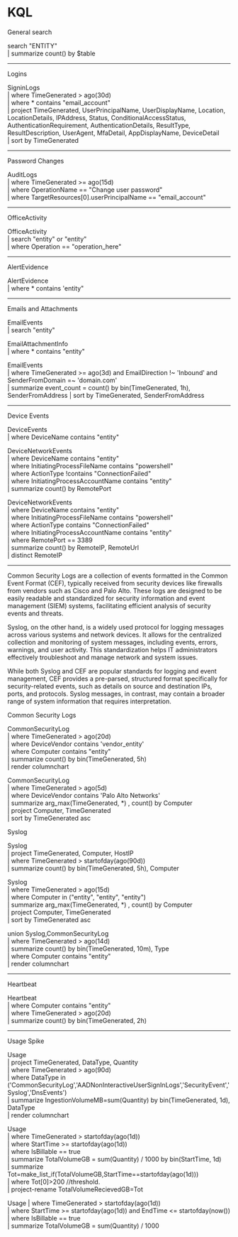 # KQL

General search<br/>

search "ENTITY"<br/>
| summarize count() by $table <br/>

---

Logins<br/>

SigninLogs<br/>
| where TimeGenerated > ago(30d)<br/>
| where * contains "email_account"<br/>
| project TimeGenerated, UserPrincipalName, UserDisplayName, Location, LocationDetails, IPAddress, Status, ConditionalAccessStatus, AuthenticationRequirement, AuthenticationDetails, ResultType, ResultDescription, UserAgent, MfaDetail, AppDisplayName, DeviceDetail<br/>
| sort by TimeGenerated <br/>

---

Password Changes<br/>

AuditLogs<br/>
| where TimeGenerated >= ago(15d)<br/>
| where OperationName == "Change user password"<br/>
| where TargetResources[0].userPrincipalName == "email_account" <br/>

---

OfficeActivity<br/>

OfficeActivity <br/>
| search "entity" or "entity" <br/>
| where Operation == "operation_here"<br/>

---

AlertEvidence<br/>

AlertEvidence<br/>
| where * contains 'entity"<br/>

---

Emails and Attachments<br/>

EmailEvents<br/>
| search "entity"<br/>

EmailAttachmentInfo<br/>
| where * contains "entity"<br/>

EmailEvents <br/>
| where TimeGenerated >= ago(3d) and EmailDirection !~ 'Inbound' and SenderFromDomain =~ 'domain.com' <br/>
| summarize event_count = count() by bin(TimeGenerated, 1h), SenderFromAddress | sort by TimeGenerated, SenderFromAddress <br/>

---

Device Events<br/>

DeviceEvents<br/>
| where DeviceName contains "entity"<br/>

DeviceNetworkEvents<br/>
| where DeviceName contains "entity"<br/>
| where InitiatingProcessFileName contains "powershell"<br/>
| where ActionType !contains "ConnectionFailed"<br/>
| where InitiatingProcessAccountName contains "entity"<br/>
| summarize count() by RemotePort<br/>

DeviceNetworkEvents<br/>
| where DeviceName contains "entity"<br/>
| where InitiatingProcessFileName contains "powershell"<br/>
| where ActionType contains "ConnectionFailed"<br/>
| where InitiatingProcessAccountName contains "entity"<br/>
| where RemotePort == 3389<br/>
| summarize count() by RemoteIP, RemoteUrl<br/>
| distinct RemoteIP <br/>

---

Common Security Logs are a collection of events formatted in the Common Event Format (CEF), typically received from security devices like firewalls from vendors such as Cisco and Palo Alto. These logs are designed to be easily readable and standardized for security information and event management (SIEM) systems, facilitating efficient analysis of security events and threats.

Syslog, on the other hand, is a widely used protocol for logging messages across various systems and network devices. It allows for the centralized collection and monitoring of system messages, including events, errors, warnings, and user activity. This standardization helps IT administrators effectively troubleshoot and manage network and system issues.

While both Syslog and CEF are popular standards for logging and event management, CEF provides a pre-parsed, structured format specifically for security-related events, such as details on source and destination IPs, ports, and protocols. Syslog messages, in contrast, may contain a broader range of system information that requires interpretation.

Common Security Logs<br/>

CommonSecurityLog<br/>
| where TimeGenerated > ago(20d)<br/>
| where DeviceVendor contains 'vendor_entity'<br/>
| where Computer contains "entity"<br/>
| summarize count() by bin(TimeGenerated, 5h)<br/>
| render columnchart <br/>

CommonSecurityLog<br/>
| where TimeGenerated > ago(5d)<br/>
| where DeviceVendor contains 'Palo Alto Networks'<br/>
| summarize arg_max(TimeGenerated, *) , count() by Computer<br/>
| project Computer, TimeGenerated<br/>
| sort by TimeGenerated asc<br/> 

Syslog<br/>

Syslog<br/>
| project TimeGenerated, Computer, HostIP<br/>
| where TimeGenerated > startofday(ago(90d))<br/>
| summarize count() by bin(TimeGenerated, 5h), Computer <br/>

Syslog <br/>
| where TimeGenerated > ago(15d) <br/>
| where Computer in ("entity", "entity", "entity") <br/>
| summarize arg_max(TimeGenerated, *) , count() by Computer <br/>
| project Computer, TimeGenerated <br/>
| sort by TimeGenerated asc  <br/>

union Syslog,CommonSecurityLog<br/>
| where TimeGenerated > ago(14d)<br/>
| summarize count() by bin(TimeGenerated, 10m), Type<br/>
| where Computer contains "entity" <br/>
| render columnchart <br/>

---

Heartbeat<br/>

Heartbeat<br/>
| where Computer contains "entity"<br/>
| where TimeGenerated > ago(20d)<br/>
| summarize count() by bin(TimeGenerated, 2h)<br/>

---

Usage Spike<br/>

Usage<br/>
| project TimeGenerated, DataType, Quantity<br/>
| where TimeGenerated > ago(90d)<br/>
| where DataType in ('CommonSecurityLog','AADNonInteractiveUserSignInLogs','SecurityEvent','Syslog','DnsEvents')<br/>
| summarize IngestionVolumeMB=sum(Quantity) by bin(TimeGenerated, 1d), DataType<br/>
| render columnchart <br/>

Usage <br/>
| where TimeGenerated > startofday(ago(1d)) <br/>
| where StartTime >= startofday(ago(1d)) <br/>
| where IsBillable == true <br/>
| summarize TotalVolumeGB = sum(Quantity) / 1000 by bin(StartTime, 1d) <br/>
| summarize Tot=make_list_if(TotalVolumeGB,StartTime==startofday(ago(1d))) <br/>
| where Tot[0]>200 //threshold.<br/>
| project-rename TotalVolumeRecievedGB=Tot<br/>

Usage
| where TimeGenerated > startofday(ago(1d))<br/>
| where StartTime >= startofday(ago(1d)) and EndTime <= startofday(now())<br/>
| where IsBillable == true<br/>
| summarize TotalVolumeGB = sum(Quantity) / 1000 <br/>







